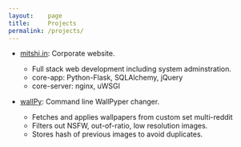 ```yaml
---
layout:    page
title:     Projects
permalink: /projects/
---
```


- [mitshi.in](http://github.com/mitshi/mitshi.github.io.git): Corporate website.
	- Full stack web development including system adminstration. 
	- core-app: Python-Flask, SQLAlchemy, jQuery
	- core-server: nginx, uWSGI


- [wallPy](https://github.com/miteshninja/wallPy.git): Command line  WallPyper changer.
	- Fetches and applies wallpapers from custom set multi-reddit
	- Filters out NSFW, out-of-ratio, low resolution images.
	- Stores hash of previous images to avoid duplicates.
